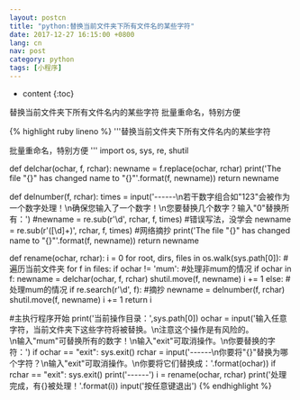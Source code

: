 ```yaml
---
layout: postcn
title: "python:替换当前文件夹下所有文件名的某些字符"
date: 2017-12-27 16:15:00 +0800
lang: cn
nav: post
category: python
tags: [小程序]
---
```


* content
{:toc}

替换当前文件夹下所有文件名内的某些字符
批量重命名，特别方便
<!-- more -->

{% highlight ruby lineno %}
'''替换当前文件夹下所有文件名内的某些字符

批量重命名，特别方便
'''
import os, sys, re, shutil

def delchar(ochar, f, rchar):
	newname = f.replace(ochar, rchar)
	print('The file "{}" has changed name to "{}"'.format(f, newname))
	return newname

def delnumber(f, rchar):
	times = input('------\n若干数字组合如"123"会被作为一个数字处理！\n确保您输入了一个数字！\n您要替换几个数字？输入"0"替换所有：')
	#newname = re.sub(r'\d', rchar, f, times)	#错误写法，没学会
	newname = re.sub(r'([\d]+)', rchar, f, times)	#网络摘抄
	print('The file "{}" has changed name to "{}"'.format(f, newname))
	return newname

def rename(ochar, rchar):
	i = 0
	for root, dirs, files in os.walk(sys.path[0]):	#遍历当前文件夹
		for f in files:
			if ochar != 'mum':	#处理非mum的情况
				if ochar in f:
					newname = delchar(ochar, f, rchar)
					shutil.move(f, newname)
					i += 1
			else:	#处理mum的情况
				if re.search(r'\d', f):	#摘抄
					newname = delnumber(f, rchar)
					shutil.move(f, newname)
					i += 1
	return i

#主执行程序开始
print('当前操作目录：',sys.path[0])
ochar = input('输入任意字符，当前文件夹下这些字符将被替换。\n注意这个操作是有风险的。\
	\n输入"mum"可替换所有的数字！\n输入"exit"可取消操作。\n你要替换的字符：')
if ochar == "exit":
	sys.exit()
rchar = input('------\n你要将"{}"替换为哪个字符？\n输入"exit"可取消操作。\n你要将它们替换成：'.format(ochar))
if rchar == "exit":
	sys.exit()
print('------')
i = rename(ochar, rchar)
print('处理完成，有{}被处理！'.format(i))
input('按任意键退出')
{% endhighlight %}